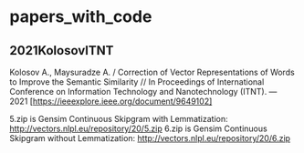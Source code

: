 # papers_with_code

## 2021KolosovITNT

Kolosov A., Maysuradze A. / Correction of Vector Representations of Words to Improve the Semantic Similarity
 // In Proceedings of International Conference on Information Technology and Nanotechnology (ITNT). — 2021
 [https://ieeexplore.ieee.org/document/9649102]

5.zip is Gensim Continuous Skipgram	with Lemmatization: http://vectors.nlpl.eu/repository/20/5.zip
6.zip is Gensim Continuous Skipgram	without Lemmatization: http://vectors.nlpl.eu/repository/20/6.zip
